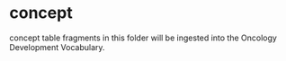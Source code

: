 # concept

concept table fragments in this folder will be ingested into the Oncology Development Vocabulary.